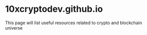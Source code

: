 # 10xcryptodev.github.io
This page will list useful resources related to crypto and blockchain universe

